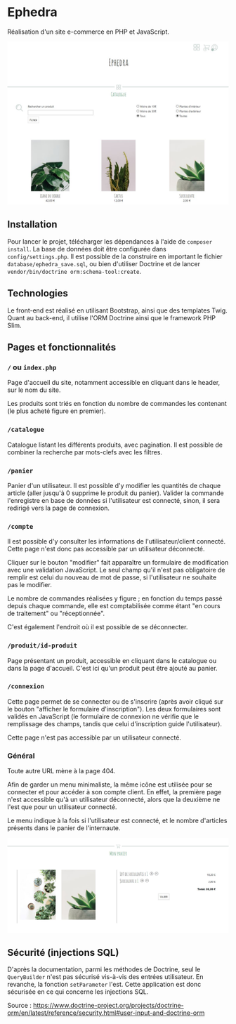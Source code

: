# Ephedra

Réalisation d'un site e-commerce en PHP et JavaScript.

![Capture de la page catalogue](./readme.jpg)

## Installation

Pour lancer le projet, télécharger les dépendances à l'aide de `composer install`.
La base de données doit être configurée dans `config/settings.php`.
Il est possible de la construire en important le fichier `database/ephedra_save.sql`, ou
bien d'utiliser Doctrine et de lancer `vendor/bin/doctrine orm:schema-tool:create`.

## Technologies

Le front-end est réalisé en utilisant Bootstrap, ainsi que des templates Twig.
Quant au back-end, il utilise l'ORM Doctrine ainsi que le framework PHP Slim.

## Pages et fonctionnalités

### `/` ou `index.php`
Page d'accueil du site, notamment accessible en cliquant dans le header, sur le nom du site.

Les produits sont triés en fonction du nombre de commandes les contenant (le plus acheté figure en premier).

### `/catalogue`
Catalogue listant les différents produits, avec pagination.
Il est possible de combiner la recherche par mots-clefs avec les filtres.

### `/panier`
Panier d'un utilisateur. Il est possible d'y modifier les quantités de chaque article
(aller jusqu'à 0 supprime le produit du panier). Valider la commande l'enregistre en base de données si l'utilisateur
est connecté, sinon, il sera redirigé vers la page de connexion.

### `/compte`
Il est possible d'y consulter les informations de l'utilisateur/client connecté.
Cette page n'est donc pas accessible par un utilisateur déconnecté.

Cliquer sur le bouton "modifier" fait apparaître un formulaire de modification avec une validation JavaScript.
Le seul champ qu'il n'est pas obligatoire de remplir est celui du nouveau de mot de passe, si l'utilisateur ne souhaite
pas le modifier.

Le nombre de commandes réalisées y figure ; en fonction du temps passé depuis chaque commande,
elle est comptabilisée comme étant "en cours de traitement" ou "réceptionnée".

C'est également l'endroit où il est possible de se déconnecter.

### `/produit/id-produit`
Page présentant un produit, accessible en cliquant dans le catalogue ou dans la page d'accueil.
C'est ici qu'un produit peut être ajouté au panier.

### `/connexion`
Cette page permet de se connecter ou de s'inscrire (après avoir cliqué sur le bouton "afficher le formulaire d'inscription").
Les deux formulaires sont validés en JavaScript (le formulaire de connexion ne vérifie que le remplissage des champs,
tandis que celui d'inscription guide l'utilisateur).

Cette page n'est pas accessible par un utilisateur connecté.

### Général

Toute autre URL mène à la page 404.

Afin de garder un menu minimaliste, la même icône est utilisée pour se connecter et pour accéder
à son compte client. En effet, la première page n'est accessible qu'à un utilisateur déconnecté,
alors que la deuxième ne l'est que pour un utilisateur connecté.

Le menu indique à la fois si l'utilisateur est connecté, et le nombre d'articles présents dans le panier de l'internaute.

![Capture de la page catalogue](./readme2.jpg)

##  Sécurité (injections SQL)

D'après la documentation, parmi les méthodes de Doctrine, seul le `QueryBuilder` n'est pas sécurisé vis-à-vis des entrées utilisateur.
En revanche, la fonction `setParameter` l'est. Cette application est donc sécurisée en ce qui concerne les injections SQL.

Source : https://www.doctrine-project.org/projects/doctrine-orm/en/latest/reference/security.html#user-input-and-doctrine-orm